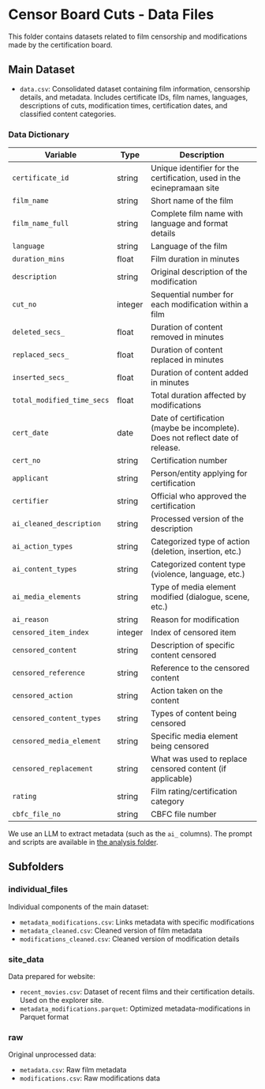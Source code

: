 # Censor Board Cuts - Data Files

This folder contains datasets related to film censorship and modifications made by the certification board.

## Main Dataset

- `data.csv`: Consolidated dataset containing film information, censorship details, and metadata. Includes certificate IDs, film names, languages, descriptions of cuts, modification times, certification dates, and classified content categories.

### Data Dictionary

| Variable | Type | Description |
|----------|-----------|-------------|
| `certificate_id` | string | Unique identifier for the certification, used in the ecinepramaan site |
| `film_name` | string | Short name of the film |
| `film_name_full` | string | Complete film name with language and format details |
| `language` | string | Language of the film |
| `duration_mins` | float | Film duration in minutes |
| `description` | string | Original description of the modification |
| `cut_no` | integer | Sequential number for each modification within a film |
| `deleted_secs_` | float | Duration of content removed in minutes |
| `replaced_secs_` | float | Duration of content replaced in minutes |
| `inserted_secs_` | float | Duration of content added in minutes |
| `total_modified_time_secs` | float | Total duration affected by modifications |
| `cert_date` | date | Date of certification (maybe be incomplete). Does not reflect date of release. |
| `cert_no` | string | Certification number |
| `applicant` | string | Person/entity applying for certification |
| `certifier` | string | Official who approved the certification |
| `ai_cleaned_description` | string | Processed version of the description |
| `ai_action_types` | string | Categorized type of action (deletion, insertion, etc.) |
| `ai_content_types` | string | Categorized content type (violence, language, etc.) |
| `ai_media_elements` | string | Type of media element modified (dialogue, scene, etc.) |
| `ai_reason` | string | Reason for modification |
| `censored_item_index` | integer | Index of censored item |
| `censored_content` | string | Description of specific content censored |
| `censored_reference` | string | Reference to the censored content |
| `censored_action` | string | Action taken on the content |
| `censored_content_types` | string | Types of content being censored |
| `censored_media_element` | string | Specific media element being censored |
| `censored_replacement` | string | What was used to replace censored content (if applicable) |
| `rating` | string | Film rating/certification category |
| `cbfc_file_no` | string | CBFC file number |


We use an LLM to extract metadata (such as the `ai_` columns). The prompt and scripts are available in [the analysis folder](../scripts/analysis/README.md).

## Subfolders

### individual_files
Individual components of the main dataset:
- `metadata_modifications.csv`: Links metadata with specific modifications
- `metadata_cleaned.csv`: Cleaned version of film metadata 
- `modifications_cleaned.csv`: Cleaned version of modification details

### site_data
Data prepared for website:
- `recent_movies.csv`: Dataset of recent films and their certification details. Used on the explorer site. 
- `metadata_modifications.parquet`: Optimized metadata-modifications in Parquet format

### raw
Original unprocessed data:
- `metadata.csv`: Raw film metadata
- `modifications.csv`: Raw modifications data

